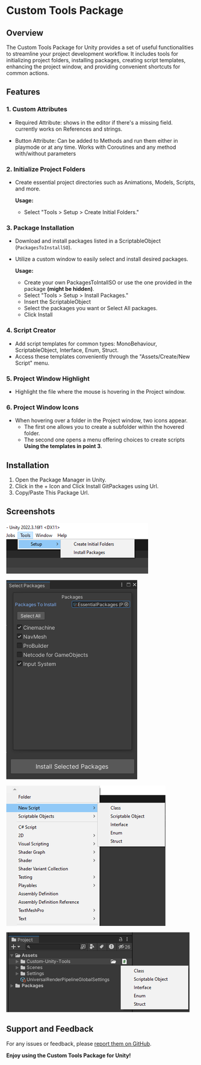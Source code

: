 # Custom Tools Package

## Overview

The Custom Tools Package for Unity provides a set of useful functionalities to streamline your project development workflow. It includes tools for initializing project folders, installing packages, creating script templates, enhancing the project window, and providing convenient shortcuts for common actions.

## Features

### 1. Custom Attributes

- Required Attribute: shows in the editor if there's a missing field. currently works on References and strings.

- Button Attribute: Can be added to Methods and run them either in playmode or at any time. Works with Coroutines and any method with/without parameters

### 2. Initialize Project Folders

- Create essential project directories such as Animations, Models, Scripts, and more.
  
  **Usage:**
  - Select "Tools > Setup > Create Initial Folders."

### 3. Package Installation

- Download and install packages listed in a ScriptableObject (`PackagesToInstallSO`).
- Utilize a custom window to easily select and install desired packages.

  **Usage:**
  - Create your own PackagesToIntallSO or use the one provided in the package **(might be hidden)**.
  - Select "Tools > Setup > Install Packages."
  - Insert the ScriptableObject
  - Select the packages you want or Select All packages.
  - Click Install

### 4. Script Creator

- Add script templates for common types: MonoBehaviour, ScriptableObject, Interface, Enum, Struct.
- Access these templates conveniently through the "Assets/Create/New Script" menu.

### 5. Project Window Highlight

- Highlight the file where the mouse is hovering in the Project window.

### 6. Project Window Icons

- When hovering over a folder in the Project window, two icons appear.
  - The first one allows you to create a subfolder within the hovered folder.
  - The second one opens a menu offering choices to create scripts **Using the templates in point 3**.

## Installation

1. Open the Package Manager in Unity.
2. Click in the + Icon and Click Install GitPackages using Url.
3. Copy/Paste This Package Url.

## Screenshots

![Tools Menu](Images/ToolsMenu.png)

![Install Packages](Images/InstallPackage.png)

![Create Menu](Images/CreateMenu.png)

![Project Window](Images/ProjectWindow.png)

## Support and Feedback

For any issues or feedback, please [report them on GitHub](https://github.com/DarkenSoda/Custom-Unity-Tools/issues).

**Enjoy using the Custom Tools Package for Unity!**
